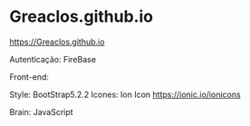 # Greaclos.github.io
https://Greaclos.github.io

Autenticação: FireBase

Front-end: 

Style: BootStrap5.2.2
Icones: Ion Icon https://ionic.io/ionicons

Brain: JavaScript
 

